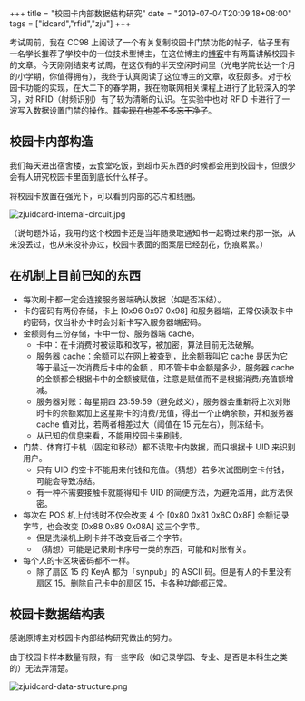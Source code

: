 +++
title = "校园卡内部数据结构研究"
date = "2019-07-04T20:09:18+08:00"
tags = ["idcard","rfid","zju"]
+++

考试周前，我在 CC98 上阅读了一个有关复制校园卡门禁功能的帖子，帖子里有一名学长推荐了学校中的一位技术型博主，在这位博主的[博客](http://qcdn.aploium.com/)中有两篇讲解校园卡的文章。今天刚刚结束考试周，在这仅有的半天空闲时间里（光电学院长达一个月的小学期，你值得拥有），我终于认真阅读了这位博主的文章，收获颇多。对于校园卡功能的实现，在大二下的春学期，我在物联网相关课程上进行了比较深入的学习，对 RFID（射频识别）有了较为清晰的认识。在实验中也对 RFID 卡进行了一波写入数据设置门禁的操作。~~其实现在也差不多忘干净了~~。

## 校园卡内部构造

我们每天进出宿舍楼，去食堂吃饭，到超市买东西的时候都会用到校园卡，但很少会有人研究校园卡里面到底长什么样子。

将校园卡放置在强光下，可以看到内部的芯片和线圈。

![zjuidcard-internal-circuit.jpg](/images/zjuidcard-internal-circuit.jpg "校园卡内部线路")

（说句题外话，我用的这个校园卡还是当年随录取通知书一起寄过来的那一张，从来没丢过，也从来没补办过，校园卡表面的图案层已经刮花，伤痕累累。）

## 在机制上目前已知的东西

+ 每次刷卡都一定会连接服务器端确认数据（如是否冻结）。
+ 卡的密码有两份存储，卡上 [0x96 0x97 0x98] 和服务器端，正常仅读取卡中的密码，仅当补办卡时会对新卡写入服务器端密码。
+ 金额则有三份存储，卡中一份、服务器端 cache。
  + 卡中：在卡消费时被读取和改写，被加密，算法目前无法破解。
  + 服务器 cache：余额可以在网上被查到，此余额我叫它 cache 是因为它 等于最近一次消费后卡中的金额 。即不管卡中金额是多少，服务器 cache 的金额都会根据卡中的金额被赋值，注意是赋值而不是根据消费/充值额增减。
  + 服务器对账：每星期四 23:59:59（避免歧义），服务器会重新将上次对账时卡的余额累加上这星期卡的消费/充值，得出一个正确余额，并和服务器 cache 值对比，若两者相差过大（阈值在 15 元左右），则冻结卡。
  + 从已知的信息来看，不能用校园卡来刷钱。
+ 门禁、体育打卡机（固定和移动）都不读取卡内数据，而只根据卡 UID 来识别用户。
  + 只有 UID 的空卡不能用来付钱和充值。（猜想）若多次试图刷空卡付钱，可能会导致冻结。
  + 有一种不需要接触卡就能得知卡 UID 的简便方法，为避免滥用，此方法保密。
+ 每次在 POS 机上付钱时不仅会改变 4 个 [0x80 0x81 0x8C 0x8F] 余额记录字节，也会改变 [0x88 0x89 0x08A] 这三个字节。
  + 但是洗澡机上刷卡并不改变后者三个字节。
  + （猜想）可能是记录刷卡序号一类的东西，可能和对账有关。
+ 每个人的卡区块密码都不一样。
  + 除了扇区 15 的 KeyA 都为「synpub」的 ASCII 码。但是有人的卡里没有扇区 15。删除自己卡中的扇区 15，卡各种功能都正常。

## 校园卡数据结构表

感谢原博主对校园卡内部结构研究做出的努力。

由于校园卡样本数量有限，有一些字段（如记录学园、专业、是否是本科生之类的）无法弄清楚。

![zjuidcard-data-structure.png](/images/zjuidcard-data-structure.png "校园卡数据结构表")